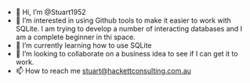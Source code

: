 - 👋 Hi, I’m @Stuart1952
- 👀 I’m interested in using Github tools to make it easier to work with SQLite. I am trying to develop a number of interacting databases and I am a complete beginner in thi space.
- 🌱 I’m currently learning how to use SQLite
- 💞️ I’m looking to collaborate on a business idea to see if I can get it to work.
- 📫 How to reach me stuart@hackettconsulting.com.au

<!---
Stuart1952/Stuart1952 is a ✨ special ✨ repository because its `README.md` (this file) appears on your GitHub profile.
You can click the Preview link to take a look at your changes.
--->
